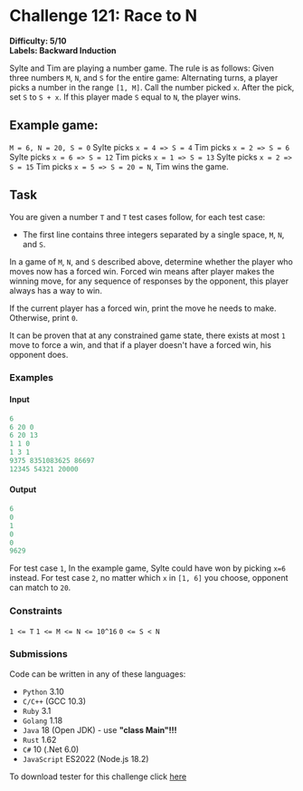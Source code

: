 # Challenge 121: Race to N

**Difficulty: 5/10**  
**Labels: Backward Induction**

Sylte and Tim are playing a number game. The rule is as follows:
Given three numbers `M`, `N`, and `S` for the entire game:
Alternating turns, a player picks a number in the range `[1, M]`. Call the number picked `x`. After the pick, set `S` to `S + x`. If this player made `S` equal to `N`, the player wins.

## Example game:

`M = 6, N = 20, S = 0`
Sylte picks `x = 4 => S = 4`
Tim picks `x = 2 => S = 6`
Sylte picks `x = 6 => S = 12`
Tim picks `x = 1 => S = 13`
Sylte picks `x = 2 => S = 15`
Tim picks `x = 5 => S = 20 = N`, Tim wins the game.

## Task

You are given a number `T` and `T` test cases follow, for each test case:

- The first line contains three integers separated by a single space, `M`, `N`, and `S`.

In a game of `M`, `N`, and `S` described above, determine whether the player who moves now has a forced win. Forced win means after player makes the winning move, for any sequence of responses by the opponent, this player always has a way to win.

If the current player has a forced win, print the move he needs to make. Otherwise, print `0`.

It can be proven that at any constrained game state, there exists at most `1` move to force a win, and that if a player doesn't have a forced win, his opponent does.

### Examples

#### Input

```rust
6
6 20 0
6 20 13
1 1 0
1 3 1
9375 8351083625 86697
12345 54321 20000
```

#### Output

```rust
6
0
1
0
0
9629
```

For test case `1`, In the example game, Sylte could have won by picking `x=6` instead.
For test case `2`, no matter which `x` in `[1, 6]` you choose, opponent can match to `20`.

### Constraints

`1 <= T`
`1 <= M <= N <= 10^16`
`0 <= S < N`

### Submissions

Code can be written in any of these languages:

- `Python` 3.10
- `C/C++` (GCC 10.3)
- `Ruby` 3.1
- `Golang` 1.18
- `Java` 18 (Open JDK) - use **"class Main"!!!**
- `Rust` 1.62
- `C#` 10 (.Net 6.0)
- `JavaScript` ES2022 (Node.js 18.2)

To download tester for this challenge click [here](https://downgit.github.io/#/home?url=https://github.com/Pomroka/TWT_Challenges_Tester/tree/main/Challenge_121)
